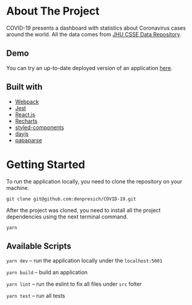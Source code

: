 # About The Project

COVID-19 presents a dashboard with statistics about Coronavirus cases around the world. All the data comes from [JHU CSSE Data Repository](https://github.com/CSSEGISandData/COVID-19).

## Demo

You can try an up-to-date deployed version of an application [here](https://covid-app-statistics.netlify.app/).

## Built with

- [Webpack](https://www.npmjs.com/package/webpack)
- [Jest](https://www.npmjs.com/package/jest)
- [React.js](https://www.npmjs.com/package/react)
- [Recharts](https://www.npmjs.com/package/recharts)
- [styled-components](https://www.npmjs.com/package/styled-components)
- [dayjs](https://www.npmjs.com/package/dayjs)
- [papaparse](https://www.npmjs.com/package/papaparse)

# Getting Started

To run the application locally, you need to clone the repository on your machine.

```
git clone git@github.com:denpresich/COVID-19.git
```

After the project was cloned, you need to install all the project dependencies using the next terminal command.

```
yarn
```

## Available Scripts

`yarn dev` – run the application locally under the `localhost:5001`

`yarn build` – build an application

`yarn lint` – run the eslint to fix all files under `src` folter

`yarn test` – run all tests
